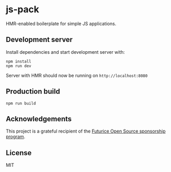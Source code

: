 # js-pack

HMR-enabled boilerplate for simple JS applications.


## Development server

Install dependencies and start development server with:

```
npm install
npm run dev
```

Server with HMR should now be running on `http://localhost:8080`


## Production build

```
npm run build
```

## Acknowledgements

This project is a grateful recipient of the [Futurice Open Source sponsorship program](http://futurice.com/blog/sponsoring-free-time-open-source-activities).

## License

MIT
